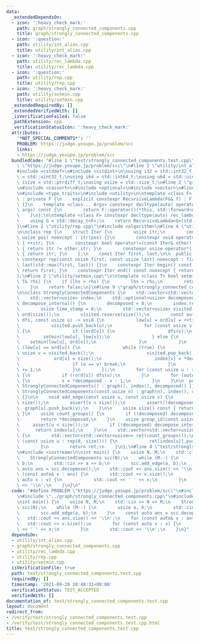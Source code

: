 ```yaml
---
data:
  _extendedDependsOn:
  - icon: ':heavy_check_mark:'
    path: graph/strongly_connected_components.cpp
    title: graph/strongly_connected_components.cpp
  - icon: ':question:'
    path: utility/int_alias.cpp
    title: utility/int_alias.cpp
  - icon: ':heavy_check_mark:'
    path: utility/rec_lambda.cpp
    title: utility/rec_lambda.cpp
  - icon: ':question:'
    path: utility/rep.cpp
    title: utility/rep.cpp
  - icon: ':heavy_check_mark:'
    path: utility/setmin.cpp
    title: utility/setmin.cpp
  _extendedRequiredBy: []
  _extendedVerifiedWith: []
  _isVerificationFailed: false
  _pathExtension: cpp
  _verificationStatusIcon: ':heavy_check_mark:'
  attributes:
    '*NOT_SPECIAL_COMMENTS*': ''
    PROBLEM: https://judge.yosupo.jp/problem/scc
    links:
    - https://judge.yosupo.jp/problem/scc
  bundledCode: "#line 1 \"test/strongly_connected_components.test.cpp\"\n#define PROBLEM\
    \ \"https://judge.yosupo.jp/problem/scc\"\n#line 2 \"utility/int_alias.cpp\"\n\
    #include <cstddef>\n#include <cstdint>\n\nusing i32 = std::int32_t;\nusing u32\
    \ = std::uint32_t;\nusing i64 = std::int64_t;\nusing u64 = std::uint64_t;\nusing\
    \ isize = std::ptrdiff_t;\nusing usize = std::size_t;\n#line 2 \"graph/strongly_connected_components.cpp\"\
    \n#include <cassert>\n#include <optional>\n#include <vector>\n#line 2 \"utility/rec_lambda.cpp\"\
    \n#include <type_traits>\n#include <utility>\n\ntemplate <class F> struct RecursiveLambda\
    \ : private F {\n    explicit constexpr RecursiveLambda(F&& f) : F(std::forward<F>(f))\
    \ {}\n    template <class... Args> constexpr decltype(auto) operator()(Args&&...\
    \ args) const {\n        return F::operator()(*this, std::forward<Args>(args)...);\n\
    \    }\n};\n\ntemplate <class F> constexpr decltype(auto) rec_lambda(F&& f) {\n\
    \    using G = std::decay_t<F>;\n    return RecursiveLambda<G>(std::forward<G>(f));\n\
    }\n#line 2 \"utility/rep.cpp\"\n#include <algorithm>\n#line 4 \"utility/rep.cpp\"\
    \n\nclass rep {\n    struct Iter {\n        usize itr;\n        constexpr Iter(const\
    \ usize pos) noexcept : itr(pos) {}\n        constexpr void operator++() noexcept\
    \ { ++itr; }\n        constexpr bool operator!=(const Iter& other) const noexcept\
    \ { return itr != other.itr; }\n        constexpr usize operator*() const noexcept\
    \ { return itr; }\n    };\n    const Iter first, last;\n\n  public:\n    explicit\
    \ constexpr rep(const usize first, const usize last) noexcept : first(first),\
    \ last(std::max(first, last)) {}\n    constexpr Iter begin() const noexcept {\
    \ return first; }\n    constexpr Iter end() const noexcept { return last; }\n\
    };\n#line 2 \"utility/setmin.cpp\"\n\ntemplate <class T> bool setmin(T& lhs, const\
    \ T& rhs) {\n    if (lhs > rhs) {\n        lhs = rhs;\n        return true;\n\
    \    }\n    return false;\n}\n#line 9 \"graph/strongly_connected_components.cpp\"\
    \n\nclass StronglyConnectedComponents {\n    std::vector<std::vector<usize>> graph;\n\
    \    std::vector<usize> index;\n    std::optional<usize> decomposed;\n\n    void\
    \ decompose_internal() {\n        decomposed = 0;\n        index.resize(size());\n\
    \        usize time_stamp = 0;\n        std::vector<usize> visited, low(size()),\
    \ ord(size());\n        visited.reserve(size());\n        const auto dfs = rec_lambda([&](auto&&\
    \ dfs, const usize u) -> void {\n            low[u] = ord[u] = ++time_stamp;\n\
    \            visited.push_back(u);\n            for (const usize v : graph[u])\
    \ {\n                if (!ord[v]) {\n                    dfs(v);\n           \
    \         setmin(low[u], low[v]);\n                } else {\n                \
    \    setmin(low[u], ord[v]);\n                }\n            }\n            if\
    \ (low[u] == ord[u]) {\n                while (true) {\n                    const\
    \ usize v = visited.back();\n                    visited.pop_back();\n       \
    \             ord[v] = size();\n                    index[v] = *decomposed;\n\
    \                    if (u == v) break;\n                }\n                *decomposed\
    \ += 1;\n            }\n        });\n        for (const usize u : rep(0, size()))\
    \ {\n            if (!ord[u]) dfs(u);\n        }\n        for (auto& x : index)\
    \ {\n            x = *decomposed - x - 1;\n        }\n    }\n\n  public:\n   \
    \ StronglyConnectedComponents() : graph(), index(), decomposed() {}\n    explicit\
    \ StronglyConnectedComponents(const usize n) : graph(n), index(), decomposed()\
    \ {}\n\n    void add_edge(const usize u, const usize v) {\n        assert(u <\
    \ size());\n        assert(v < size());\n        assert(!decomposed);\n      \
    \  graph[u].push_back(v);\n    }\n\n    usize size() const { return graph.size();\
    \ }\n    usize count_groups() {\n        if (!decomposed) decompose_internal();\n\
    \        return *decomposed;\n    }\n    usize group_id(const usize u) {\n   \
    \     assert(u < size());\n        if (!decomposed) decompose_internal();\n  \
    \      return index[u];\n    }\n\n    std::vector<std::vector<usize>> decopmose()\
    \ {\n        std::vector<std::vector<usize>> ret(count_groups());\n        for\
    \ (const usize u : rep(0, size())) {\n            ret[index[u]].push_back(u);\n\
    \        }\n        return ret;\n    }\n};\n#line 4 \"test/strongly_connected_components.test.cpp\"\
    \n#include <iostream>\n\nint main() {\n    usize N, M;\n    std::cin >> N >> M;\n\
    \    StronglyConnectedComponents scc(N);\n    while (M--) {\n        usize a,\
    \ b;\n        std::cin >> a >> b;\n        scc.add_edge(a, b);\n    }\n    const\
    \ auto ans = scc.decopmose();\n    std::cout << ans.size() << '\\n';\n    for\
    \ (const auto& v : ans) {\n        std::cout << v.size();\n        for (const\
    \ auto x : v) {\n            std::cout << ' ' << x;\n        }\n        std::cout\
    \ << '\\n';\n    }\n}\n"
  code: "#define PROBLEM \"https://judge.yosupo.jp/problem/scc\"\n#include \"../utility/int_alias.cpp\"\
    \n#include \"../graph/strongly_connected_components.cpp\"\n#include <iostream>\n\
    \nint main() {\n    usize N, M;\n    std::cin >> N >> M;\n    StronglyConnectedComponents\
    \ scc(N);\n    while (M--) {\n        usize a, b;\n        std::cin >> a >> b;\n\
    \        scc.add_edge(a, b);\n    }\n    const auto ans = scc.decopmose();\n \
    \   std::cout << ans.size() << '\\n';\n    for (const auto& v : ans) {\n     \
    \   std::cout << v.size();\n        for (const auto x : v) {\n            std::cout\
    \ << ' ' << x;\n        }\n        std::cout << '\\n';\n    }\n}"
  dependsOn:
  - utility/int_alias.cpp
  - graph/strongly_connected_components.cpp
  - utility/rec_lambda.cpp
  - utility/rep.cpp
  - utility/setmin.cpp
  isVerificationFile: true
  path: test/strongly_connected_components.test.cpp
  requiredBy: []
  timestamp: '2021-09-20 20:48:31+09:00'
  verificationStatus: TEST_ACCEPTED
  verifiedWith: []
documentation_of: test/strongly_connected_components.test.cpp
layout: document
redirect_from:
- /verify/test/strongly_connected_components.test.cpp
- /verify/test/strongly_connected_components.test.cpp.html
title: test/strongly_connected_components.test.cpp
---
```

